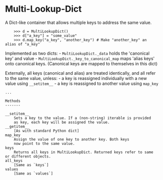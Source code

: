 # Multi-Lookup-Dict

A Dict-like container that allows multiple keys to address the same value.

```
    >>> d = MultiLookupDict()
    >>> d["a_key"] = "some_value"
    >>> d.map_key("a_key", "another_key") # Make "another_key" an alias of "a_key"
```
Implemented as two dicts:
    - `MultiLookupDict._data` holds the 'canonical key' and value
    - `MultiLookupDict._key_to_canonical_map` maps 'alias keys' onto canonical keys.
        (Canonical keys are mapped to themselves in this dict)

Externally, all keys (canonical and alias) are treated identically,
and all refer to the same value, unless:
    - a key is reassigned individually with a new value using `__setitem__`
    - a key is reassigned to another value using `map_key`

    ...

    Methods
    -------

    __setitem__
        Sets a key to the value. If a (non-string) iterable is provided
        as key, each key will be assigned the value.
    __getitem__
        [As with standard Python dict]
    map_key
        Assign the value of one key to another key. Both keys
        now point to the same value.
    keys
        Returns all keys in MultiLookupDict. Returned keys refer to same or different objects.
    all_keys
        [Same as `keys`]
    values
        [Same as `values`]